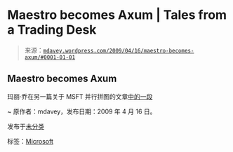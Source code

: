 <!--yml

分类：未分类

日期：2024-05-18 06:09:17

-->

# Maestro becomes Axum | Tales from a Trading Desk

> 来源：[`mdavey.wordpress.com/2009/04/16/maestro-becomes-axum/#0001-01-01`](https://mdavey.wordpress.com/2009/04/16/maestro-becomes-axum/#0001-01-01)

## Maestro becomes Axum

玛丽·乔在另一篇关于 MSFT 并行拼图的文章[中的一段](http://blogs.zdnet.com/microsoft/?p=2522)

~ 原作者：mdavey，发布日期：2009 年 4 月 16 日。

发布于[未分类](https://mdavey.wordpress.com/category/uncategorized/)

标签：[Microsoft](https://mdavey.wordpress.com/tag/microsoft/)
